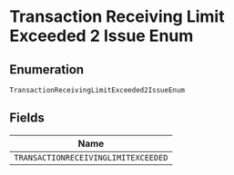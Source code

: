 
# Transaction Receiving Limit Exceeded 2 Issue Enum

## Enumeration

`TransactionReceivingLimitExceeded2IssueEnum`

## Fields

| Name |
|  --- |
| `TRANSACTIONRECEIVINGLIMITEXCEEDED` |

